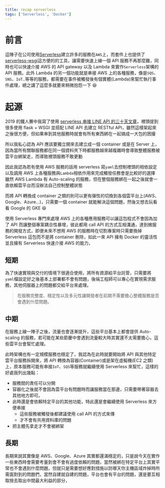 ```yaml
---
title: recap serverless
tags: ['Serverless', 'Docker']
---
```


# 前言

這陣子在公司使用[Serverless](https://github.com/serverless/serverless)建立許多的服務在`AWS`上，而套件上也提供了[serverless-wsgi](https://www.npmjs.com/package/serverless-wsgi)這方便的的工具，讓需要快速上線一個 API 服務不再那麼難，同時也可以快速介接 AWS 的 API gateway 以及 Lambda 來實作`Serverless`架構的 API 服務。此外 Lambda 的另一個功能就是串接 AWS 上的各種服務，像是`SQS`、`SNS`、`IoT`..等等的服務，都需要在事件被觸發後有個實體(Lambda)來幫忙執行事件處理，總之講了這麼多就要來稍微抱怨一下 😆

# 起源

2019 的鐵人賽中我寫了使用 [serverless 串接 LINE API 的三十天文章](https://nijialin.com/categories/2019%E9%90%B5%E4%BA%BA%E8%B3%BD/)，裡頭提到很多使用 flask + WSGI 並搭配 LINE API 去建立 RESTful API，雖然這樣架起來之後很方便，但如果串到其他服務時就會有所有東西綁在一起搞成一大包的困擾

所以我私心認為 API 應該要獨立開來去建立成一個 container 或是在 Server 上，因為當所有關聯服務都在同一個資料夾下時都服務越來越複雜時會導致整體服務被雲平台綁架走，而導致裡頭服務不敢更動

因此我認為若有使用 AWS 服務的話用 serverless 寫`yaml`去控制裡頭的相依設定以及調用 AWS 上各種服務與`Lambda`相依作用來完成觸發任務會是比較好的選擇
雖然 AWS Lambda 有 Auto-scaling 的服務，但在整個服務綁在一起之後就會一直依賴雲平台而沒辦法自己控制整體狀態

而將 API 轉換成 container 之類的則可以更有彈性的切換到各個雲平台上(AWS、Google、Azure...)，只需要一個 container 就能解決這個問題，然後又想去玩看看 Google 的 GKE 😆

使用 Serverless 專門來處理 AWS 上的各種應用服務可以讓這包程式不會因為加了 API 而讓整個專案耦合性暴增，彼此都用 call API 的方式互相溝通，達到微服務的開發方式，即便未來不想用 AWS 的服務時在切割專案時只需要換掉 Serverless 這包而不是將 container 刪除，如此一來 API 擁有 Docker 的靈活性並且擁有 Serverless 快速介接 AWS 的能力，

## 短期

為了快速實現與交付的情境下很適合使用，將所有資源給平台託管，只需要將`yaml`檔設定好之後基本上部署都不會有問題，後端工程師可以專心在實現需求服務，其他伺服器上的問題都交給平台來處理。

> 在服務完整度、穩定性以及多元性讓開發者在前期不需要擔心整體服務是否會遇到什麼問題。

## 中期

在服務上線一陣子之後，流量也會逐漸提升，這些平台基本上都會提供 Auto-scaling 的服務，若可能在某些節慶中會遇到流量較大時其實還不太需要擔心，這些雲平台會幫忙處理。

此時架構也有一定規模服務也穩定了，我認為在此時就要開始將 API 與其他特定雲平台服務拆開來，將 API 轉換為容器(Container)或是架在虛擬機(EC2 之類)上，原本服務可能有串接`IoT`、`SQS`等服務就繼續使用 Serverless 來幫忙，這樣的好處我列出幾點：

- 服務間的責任可以分開
- 容器化之後就不會因為雲平台有問題時而讓服務當在那邊，只需要帶著容器去其他地方即可。
- 此時還是會依賴特定平台的其他功能，特此還是會繼續使用 Serverless 來方便串接
  - 這些服務被觸發後都建議使用 call API 的方式來傳
  - 才不會有共用資料庫的問題
- 把主體先拿走才不會被綁架

## 長期

長期來說其實像是 AWS、Google、Azure 其實都還滿穩定的，只是說今天在實作一些東西時會需要考量到會不會有過度依賴的問題，當然被綁在特定平台上其實平常也不會遇到什麼問題，但就只是需要想好應對措施以防哪天你主機區域炸掉時所需面對到的問題們，當然自建就自建的問題，平台也會有平台的問題，還是要互相取捨去取出中間最大利益的部分，
